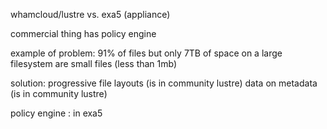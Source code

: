 whamcloud/lustre vs. exa5 (appliance)

commercial thing has policy engine

example of problem:
91% of files but only 7TB of space on a large filesystem are small files (less than 1mb)

solution: 
progressive file layouts (is in community lustre)
data on metadata (is in community lustre)

policy engine : in exa5

